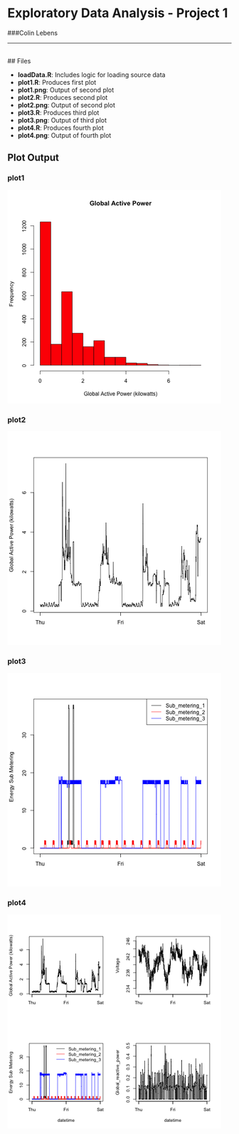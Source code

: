 # Exploratory Data Analysis - Project 1
###Colin Lebens
<hr><br>
## Files

* __loadData.R__: Includes logic for loading source data
* __plot1.R__: Produces first plot
* __plot1.png__: Output of second plot
* __plot2.R__: Produces second plot
* __plot2.png__: Output of second plot
* __plot3.R__: Produces third plot
* __plot3.png__: Output of third plot
* __plot4.R__: Produces fourth plot
* __plot4.png__: Output of fourth plot

## Plot Output

### plot1

<img src="plot1.png">

### plot2

<img src="plot2.png">

### plot3

<img src="plot3.png">

### plot4

<img src="plot4.png">
